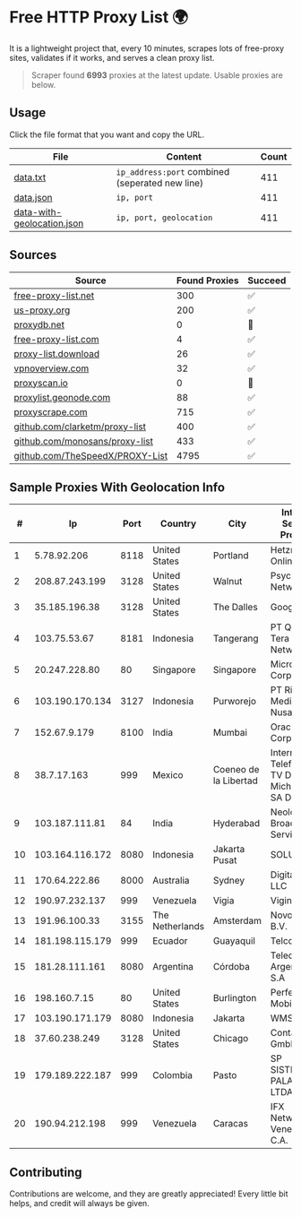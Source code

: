 
# Free HTTP Proxy List 🌍

It is a lightweight project that, every 10 minutes, scrapes lots of free-proxy sites, validates if it works, and serves a clean proxy list.


> Scraper found **6993** proxies at the latest update. Usable proxies are below.

## Usage

Click the file format that you want and copy the URL.


|File|Content|Count|
|----|-------|-----|
|[data.txt](https://raw.githubusercontent.com/themiralay/Proxy-List-World/master/data.txt)|`ip_address:port` combined (seperated new line)|411|
|[data.json](https://raw.githubusercontent.com/themiralay/Proxy-List-World/master/data.json)|`ip, port`|411|
|[data-with-geolocation.json](https://raw.githubusercontent.com/themiralay/Proxy-List-World/master/data-with-geolocation.json)|`ip, port, geolocation`|411|

## Sources

|Source|Found Proxies|Succeed|
|------|-------------|-------|
|[free-proxy-list.net](https://free-proxy-list.net)|300|✅|
|[us-proxy.org](https://www.us-proxy.org)|200|✅|
|[proxydb.net](http://proxydb.net)|0|🚫|
|[free-proxy-list.com](https://free-proxy-list.com/?page=&port=&type%5B%5D=http&type%5B%5D=https&up_time=0&search=Search)|4|✅|
|[proxy-list.download](https://www.proxy-list.download/HTTP)|26|✅|
|[vpnoverview.com](https://vpnoverview.com/privacy/anonymous-browsing/free-proxy-servers)|32|✅|
|[proxyscan.io](https://www.proxyscan.io)|0|🚫|
|[proxylist.geonode.com](https://proxylist.geonode.com/api/proxy-list?limit=300&page=1&sort_by=lastChecked&sort_type=desc&protocols=http,https)|88|✅|
|[proxyscrape.com](https://api.proxyscrape.com/v2/?request=displayproxies&protocol=http&timeout=10000&country=all&ssl=all&anonymity=all)|715|✅|
|[github.com/clarketm/proxy-list](https://raw.githubusercontent.com/clarketm/proxy-list/master/proxy-list-raw.txt)|400|✅|
|[github.com/monosans/proxy-list](https://raw.githubusercontent.com/monosans/proxy-list/main/proxies/http.txt)|433|✅|
|[github.com/TheSpeedX/PROXY-List](https://raw.githubusercontent.com/TheSpeedX/PROXY-List/master/http.txt)|4795|✅|


## Sample Proxies With Geolocation Info

|#|Ip|Port|Country|City|Internet Service Provider|
|-|--|----|-------|----|-------------------------|
|1|5.78.92.206|8118|United States|Portland|Hetzner Online GmbH|
|2|208.87.243.199|3128|United States|Walnut|Psychz Networks|
|3|35.185.196.38|3128|United States|The Dalles|Google LLC|
|4|103.75.53.67|8181|Indonesia|Tangerang|PT Quantum Tera Network|
|5|20.247.228.80|80|Singapore|Singapore|Microsoft Corporation|
|6|103.190.170.134|3127|Indonesia|Purworejo|PT Ring Media Nusantara|
|7|152.67.9.179|8100|India|Mumbai|Oracle Corporation|
|8|38.7.17.163|999|Mexico|Coeneo de la Libertad|Internet Telefonia Y TV De Michoacan SA De CV|
|9|103.187.111.81|84|India|Hyderabad|Neolog Broadband Services|
|10|103.164.116.172|8080|Indonesia|Jakarta Pusat|SOLUSINET|
|11|170.64.222.86|8000|Australia|Sydney|DigitalOcean, LLC|
|12|190.97.232.137|999|Venezuela|Vigia|Viginet C.A|
|13|191.96.100.33|3155|The Netherlands|Amsterdam|NovoServe B.V.|
|14|181.198.115.179|999|Ecuador|Guayaquil|Telconet S.A|
|15|181.28.111.161|8080|Argentina|Córdoba|Telecom Argentina S.A|
|16|198.160.7.15|80|United States|Burlington|Perfecto Mobile Inc|
|17|103.190.171.179|8080|Indonesia|Jakarta|WMS|
|18|37.60.238.249|3128|United States|Chicago|Contabo GmbH|
|19|179.189.222.187|999|Colombia|Pasto|SP SISTEMAS PALACIOS LTDA|
|20|190.94.212.198|999|Venezuela|Caracas|IFX Networks Venezuela C.A.|



## Contributing

Contributions are welcome, and they are greatly appreciated! Every
little bit helps, and credit will always be given.

